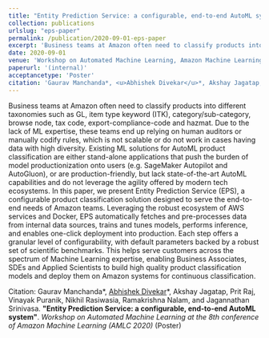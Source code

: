 ```yaml
---
title: "Entity Prediction Service: a configurable, end-to-end AutoML system"
collection: publications
urlslug: "eps-paper"
permalink: /publication/2020-09-01-eps-paper
excerpt: 'Business teams at Amazon often need to classify products into different taxonomies such as GL, item type keyword (ITK), category/sub-category, browse node, tax code, export-compliance-code and hazmat. Due to the lack of ML expertise, these teams end up relying on human auditors or manually codify rules, which is not scalable or do not work in cases having data with high diversity. Existing ML solutions for AutoML product classification are either stand-alone applications that push the burden of model productionization onto users (e.g. SageMaker Autopilot and AutoGluon), or are production-friendly, but lack state-of-the-art AutoML capabilities and do not leverage the agility offered by modern tech ecosystems. In this paper, we present Entity Prediction Service (EPS), a configurable product classification solution designed to serve the end-to-end needs of Amazon teams. Leveraging the robust ecosystem of AWS services and Docker, EPS automatically fetches and pre-processes data from internal data sources, trains and tunes models, performs inference, and enables one-click deployment into production. Each step offers a granular level of configurability, with default parameters backed by a robust set of scientific benchmarks. This helps serve customers across the spectrum of Machine Learning expertise, enabling Business Associates, SDEs and Applied Scientists to build high quality product classification models and deploy them on Amazon systems for continuous classification.'
date: 2020-09-01
venue: 'Workshop on Automated Machine Learning, Amazon Machine Learning Conference'
paperurl: '(internal)'
acceptancetype: 'Poster'
citation: 'Gaurav Manchanda*, <u>Abhishek Divekar</u>*, Akshay Jagatap, Prit Raj, Vinayak Puranik, Nikhil Rasiwasia, Ramakrishna Nalam, and Jagannathan Srinivasa. <b>&quot;Entity Prediction Service: a configurable, end-to-end AutoML system&quot;</b>. <i>Workshop on Automated Machine Learning at the 8th conference of Amazon Machine Learning (AMLC 2020)</i>'
---
```

Business teams at Amazon often need to classify products into different taxonomies such as GL, item type keyword (ITK), category/sub-category, browse node, tax code, export-compliance-code and hazmat. Due to the lack of ML expertise, these teams end up relying on human auditors or manually codify rules, which is not scalable or do not work in cases having data with high diversity. Existing ML solutions for AutoML product classification are either stand-alone applications that push the burden of model productionization onto users (e.g. SageMaker Autopilot and AutoGluon), or are production-friendly, but lack state-of-the-art AutoML capabilities and do not leverage the agility offered by modern tech ecosystems. In this paper, we present Entity Prediction Service (EPS), a configurable product classification solution designed to serve the end-to-end needs of Amazon teams. Leveraging the robust ecosystem of AWS services and Docker, EPS automatically fetches and pre-processes data from internal data sources, trains and tunes models, performs inference, and enables one-click deployment into production. Each step offers a granular level of configurability, with default parameters backed by a robust set of scientific benchmarks. This helps serve customers across the spectrum of Machine Learning expertise, enabling Business Associates, SDEs and Applied Scientists to build high quality product classification models and deploy them on Amazon systems for continuous classification.

Citation: Gaurav Manchanda*, <u>Abhishek Divekar</u>*, Akshay Jagatap, Prit Raj, Vinayak Puranik, Nikhil Rasiwasia, Ramakrishna Nalam, and Jagannathan Srinivasa. <b>"Entity Prediction Service: a configurable, end-to-end AutoML system"</b>. <i>Workshop on Automated Machine Learning at the 8th conference of Amazon Machine Learning (AMLC 2020)</i> (Poster) 